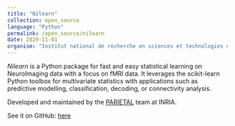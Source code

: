 ```yaml
---
title: "Nilearn"
collection: open_source
language: "Python"
permalink: /open_source/nilearn
date: 2020-11-01
organism: "Institut national de recherche en sciences et technologies du numérique (INRIA)"
---
```


*Nilearn* is a Python package for fast and easy statistical learning on NeuroImaging data with a focus on fMRI data. It leverages the scikit-learn Python toolbox for multivariate statistics with applications such as predictive modelling, classification, decoding, or connectivity analysis.

Developed and maintained by the [PARIETAL](https://team.inria.fr/parietal/) team at INRIA.

See it on GitHub: [here](https://github.com/nilearn/nilearn/)
